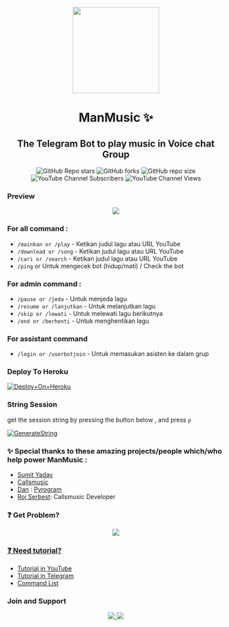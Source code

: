 <p align="center">
      <img style="width:200px; height:200px;"  src="https://telegra.ph/file/9a7828fb40ec2fb5dd0fd.png"></p>
<h1 align="center"><b>ManMusic ✨</b></h1>
<h2 align="center"><b>The Telegram Bot to play music in Voice chat Group</b></h2>

<p align="center">
  <img alt="GitHub Repo stars" src="https://img.shields.io/github/stars/dhimasazman/manMusic">
  <img alt="GitHub forks" src="https://img.shields.io/github/forks/dhimasazman/ManMusic">
  <img alt="GitHub repo size" src="https://img.shields.io/github/repo-size/dhimasazman/ManMusic?logo=github">
  <img alt="YouTube Channel Subscribers" src="https://img.shields.io/youtube/channel/subscribers/UC2MpGc29oa5FBCcOwtBGzQQ?style=social">
  <img alt="YouTube Channel Views" src="https://img.shields.io/youtube/channel/views/UC2MpGc29oa5FBCcOwtBGzQQ?style=social">
</p>

### Preview

<p align="center">
      <img src="https://telegra.ph/file/7ffc39a7789bb80175f70.png">
</p>

### For all command :
- `/mainkan or /play` - Ketikan judul lagu atau URL YouTube
- `/download or /song` - Ketikan judul lagu atau URL YouTube
- `/cari or /search` - Ketikan judul lagu atau URL YouTube
- `/ping` or Untuk mengecek bot (hidup/mati) / Check the bot

### For admin command :
- `/pause or /jeda` - Untuk menjeda lagu 
- `/resume or /lanjutkan` - Untuk melanjutkan lagu
- `/skip or /lewati` - Untuk melewati lagu berikutnya
- `/end or /berhenti` - Untuk menghentikan lagu

### For assistant command
- `/login or /userbotjoin` - Untuk memasukan asisten ke dalam grup

### Deploy To Heroku

[![Deploy+On+Heroku](https://www.herokucdn.com/deploy/button.svg)](https://heroku.com/deploy?template=https://github.com/dhimasazman/ManMusic)


### String Session
get the session string by pressing the button below , and press `p`

[![GenerateString](https://img.shields.io/badge/repl.it-generateString-yellowgreen)](https://replit.com/@DhimasAzman/Get-Session)

### ✨ Special thanks to these amazing projects/people which/who help power ManMusic :

- [Sumit Yadav](http://github.com/Sumit9969/DarkxMusic)
- [Callsmusic](http://github.com/callsmusic/callsmusic)
- [Dan](https://github.com/delivrance) : [Pyrogram](https://github.com/pyrogram/pyrogram)
- [Roj Serbest](http://github.com/rojserbest): Callsmusic Developer

### ❓ Get Problem? 

<p align="center">
      <a href="https://t.me/erojistrix"><img src="https://img.shields.io/badge/Contact%20Me-blue?style=for-the-badge&logo=telegram">
            </p>

### ❓ Need tutorial?
- [Tutorial in YouTube](http://youtube.com/c/dhimasazman)
- [Tutorial in Telegram](http://t.me/azumanprojects)
- [Command List](https://telegra.ph/COMMAND-LIST-06-10)

### Join and Support

<p align="center">
      <a href="https://t.me/azumanprojects"><img src="https://img.shields.io/badge/Join%20Channel-blue?style=for-the-badge&logo=telegram">
      <a href="https://t.me/azumansquad"><img src="https://img.shields.io/badge/Join%20Group-blue?style=for-the-badge&logo=telegram">
</p>

